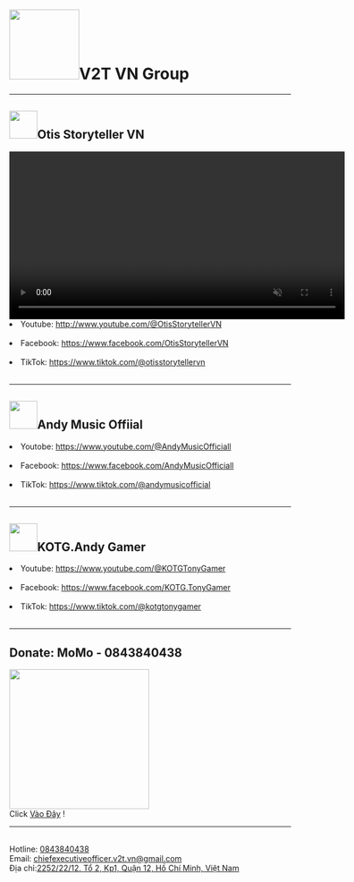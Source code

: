   <body>
    <h1>
      <img
        src="https://i.pinimg.com/736x/89/76/68/897668015da396d4e09d8349b1b75d89.jpg"
        width="125"
      />V2T VN Group
    </h1>
    <hr />
    <h2>
      <img
        src="https://i.pinimg.com/474x/53/97/b8/5397b8513641e0cc484d88627ef32f13.jpg"
        width="50"
      />Otis Storyteller VN
    </h2>
    <video width="600" controls autoplay muted loop>
        <source src="https://youtu.be/R9NWDd9i1OY" type="video.mp4">
        Trình duyệt của bạn không hỗ trợ thẻ video.
    </video>
    <li>
      Youtube:
      <a href="http://www.youtube.com/@OtisStorytellerVN" target="_blank"
        >http://www.youtube.com/@OtisStorytellerVN</a
      >
    </li>
    <br />
    <li>
      Facebook:
      <a href="https://www.facebook.com/OtisStorytellerVN" target="_blank"
        >https://www.facebook.com/OtisStorytellerVN</a
      >
    </li>
    <br />
    <li>
      TikTok:
      <a href="https://www.tiktok.com/@otisstorytellervn" target="_blank"
        >https://www.tiktok.com/@otisstorytellervn</a
      >
    </li>
    <br />
    <hr />
    <h2>
      <img
        src="https://i.pinimg.com/474x/1f/c5/cb/1fc5cb6ddcc227bef09e2c3ef7671d02.jpg"
        width="50"
      />Andy Music Offiial
    </h2>
    <li>
      Youtobe:
      <a href="https://www.youtube.com/@AndyMusicOfficiall" target="_blank"
        >https://www.youtube.com/@AndyMusicOfficiall</a
      >
    </li>
    <br />
    <li>
      Facebook:
      <a href="https://www.facebook.com/AndyMusicOfficiall" target="_blank"
        >https://www.facebook.com/AndyMusicOfficiall</a
      >
    </li>
    <br />
    <li>
      TikTok:
      <a href="https://www.tiktok.com/@andymusicofficial" target="_blank"
        >https://www.tiktok.com/@andymusicofficial</a
      >
    </li>
    <br />
    <hr />
    <h2>
      <img
        src="https://i.pinimg.com/474x/4b/71/e4/4b71e49ce03aa1808cd8ecf061e91c0d.jpg"
        width="50"
      />KOTG.Andy Gamer
    </h2>
    <li>
      Youtube:
      <a href="https://www.youtube.com/@KOTGTonyGamer" target="_blank"
        >https://www.youtube.com/@KOTGTonyGamer</a
      >
    </li>
    <br />
    <li>
      Facebook:
      <a href="https://www.facebook.com/KOTG.TonyGamer" target="_blank"
        >https://www.facebook.com/KOTG.TonyGamer</a
      >
    </li>
    <br />
    <li>
      TikTok:
      <a href="https://www.tiktok.com/@kotgtonygamer" target="_blank"
        >https://www.tiktok.com/@kotgtonygamer</a
      >
    </li>
    <br />
    <hr />
    <h2>Donate: MoMo - 0843840438</h2>
    <img
      src="https://i.pinimg.com/474x/d7/21/e4/d721e4e7121d86a03a5f8c57d0cc0e0e.jpg"
      alt=""
      width="250"
    />
    <br />
    <a>Click</a>
    <a href="https://me.momo.vn/1MIVTntVfOUBiBfAI8f1UV" target="_blank"
      >Vào Đây</a
    >
    <a>!</a> <br />
    <hr />
    <br />
    <a
      >Hotline: <a href="0843840438" target="_blank">0843840438</a></a
    ><br />
    <a
      >Email:
      <a href="mailto:chiefexecutiveofficer.v2t.vn@gmail.com?subject=Gửi Admin!"
        target="_blank">chiefexecutiveofficer.v2t.vn@gmail.com</a>
    </a>
    <br />
    <a>Địa chỉ:<a
        href="https://maps.app.goo.gl/CuVh62Yj5EpAXLAw9"
        target="_blank"
        >2252/22/12. Tổ 2, Kp1, Quận 12, Hồ Chí Minh, Việt Nam</a
      ></a>
  </body>
</html>
